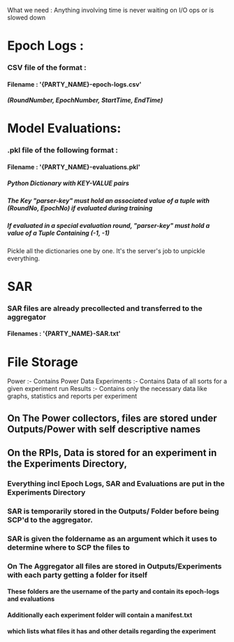 
What we need : Anything involving time is never waiting on I/O ops or is slowed down

# Epoch Logs : 

### CSV file of the format : 

#### Filename : '{PARTY_NAME}-epoch-logs.csv'

##### (RoundNumber, EpochNumber, StartTime, EndTime)


# Model Evaluations:

### .pkl file of the following format : 

#### Filename : '{PARTY_NAME}-evaluations.pkl'

##### Python Dictionary with KEY-VALUE pairs
##### The Key "parser-key" must hold an associated value of a tuple with (RoundNo, EpochNo) if evaluated during training
##### If evaluated in a special evaluation round, "parser-key" must hold a value of a Tuple Containing (-1, -1)


Pickle all the dictionaries one by one. It's the server's job to unpickle everything.


# SAR

### SAR files are already precollected and transferred to the aggregator
#### Filenames : '{PARTY_NAME}-SAR.txt'


# File Storage

Power :- Contains Power Data
Experiments :- Contains Data of all sorts for a given experiment run
Results :- Contains only the necessary data like graphs, statistics and reports per experiment

## On The Power collectors, files are stored under Outputs/Power with self descriptive names

## On the RPIs, Data is stored for an experiment in the Experiments Directory, 
### Everything incl Epoch Logs, SAR and Evaluations are put in the Experiments Directory
### SAR is temporarily stored in the Outputs/ Folder before being SCP'd to the aggregator. 
### SAR is given the foldername as an argument which it uses to determine where to SCP the files to

### On The Aggregator all files are stored in Outputs/Experiments with each party getting a folder for itself
#### These folders are the username of the party and contain its epoch-logs and evaluations
#### Additionally each experiment folder will contain a manifest.txt 
#### which lists what files it has and other details regarding the experiment